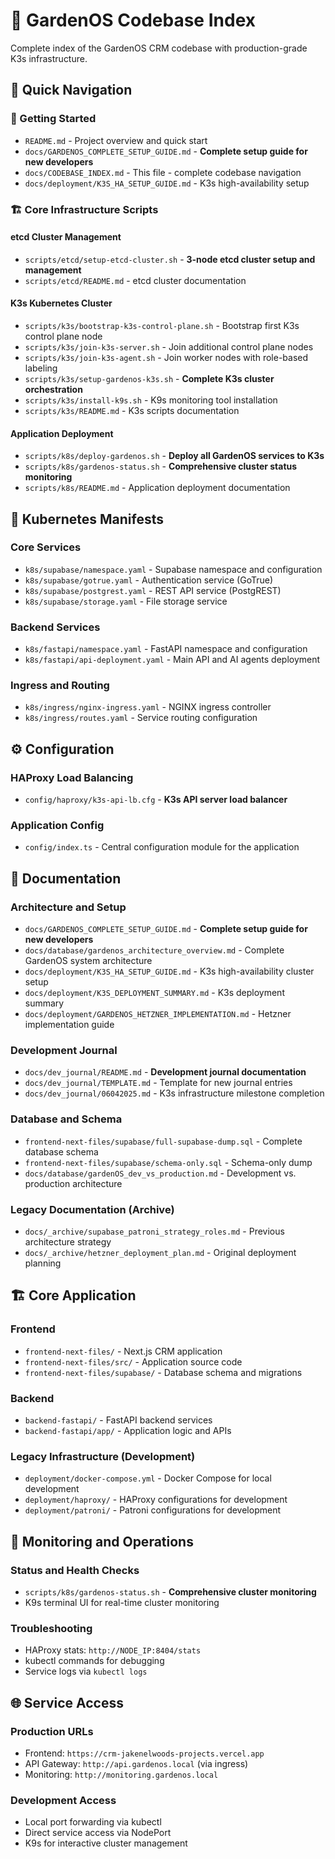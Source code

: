# 🌱 GardenOS Codebase Index

Complete index of the GardenOS CRM codebase with production-grade K3s infrastructure.

## 🎯 Quick Navigation

### 🚀 Getting Started
- `README.md` - Project overview and quick start
- `docs/GARDENOS_COMPLETE_SETUP_GUIDE.md` - **Complete setup guide for new developers**
- `docs/CODEBASE_INDEX.md` - This file - complete codebase navigation
- `docs/deployment/K3S_HA_SETUP_GUIDE.md` - K3s high-availability setup

### 🏗️ Core Infrastructure Scripts

#### etcd Cluster Management
- `scripts/etcd/setup-etcd-cluster.sh` - **3-node etcd cluster setup and management**
- `scripts/etcd/README.md` - etcd cluster documentation

#### K3s Kubernetes Cluster
- `scripts/k3s/bootstrap-k3s-control-plane.sh` - Bootstrap first K3s control plane node
- `scripts/k3s/join-k3s-server.sh` - Join additional control plane nodes
- `scripts/k3s/join-k3s-agent.sh` - Join worker nodes with role-based labeling
- `scripts/k3s/setup-gardenos-k3s.sh` - **Complete K3s cluster orchestration**
- `scripts/k3s/install-k9s.sh` - K9s monitoring tool installation
- `scripts/k3s/README.md` - K3s scripts documentation

#### Application Deployment
- `scripts/k8s/deploy-gardenos.sh` - **Deploy all GardenOS services to K3s**
- `scripts/k8s/gardenos-status.sh` - **Comprehensive cluster status monitoring**
- `scripts/k8s/README.md` - Application deployment documentation

## 🚀 Kubernetes Manifests

### Core Services
- `k8s/supabase/namespace.yaml` - Supabase namespace and configuration
- `k8s/supabase/gotrue.yaml` - Authentication service (GoTrue)
- `k8s/supabase/postgrest.yaml` - REST API service (PostgREST)
- `k8s/supabase/storage.yaml` - File storage service

### Backend Services
- `k8s/fastapi/namespace.yaml` - FastAPI namespace and configuration
- `k8s/fastapi/api-deployment.yaml` - Main API and AI agents deployment

### Ingress and Routing
- `k8s/ingress/nginx-ingress.yaml` - NGINX ingress controller
- `k8s/ingress/routes.yaml` - Service routing configuration

## ⚙️ Configuration

### HAProxy Load Balancing
- `config/haproxy/k3s-api-lb.cfg` - **K3s API server load balancer**

### Application Config
- `config/index.ts` - Central configuration module for the application

## 📝 Documentation

### Architecture and Setup
- `docs/GARDENOS_COMPLETE_SETUP_GUIDE.md` - **Complete setup guide for new developers**
- `docs/database/gardenos_architecture_overview.md` - Complete GardenOS system architecture
- `docs/deployment/K3S_HA_SETUP_GUIDE.md` - K3s high-availability cluster setup
- `docs/deployment/K3S_DEPLOYMENT_SUMMARY.md` - K3s deployment summary
- `docs/deployment/GARDENOS_HETZNER_IMPLEMENTATION.md` - Hetzner implementation guide

### Development Journal
- `docs/dev_journal/README.md` - **Development journal documentation**
- `docs/dev_journal/TEMPLATE.md` - Template for new journal entries
- `docs/dev_journal/06042025.md` - K3s infrastructure milestone completion

### Database and Schema
- `frontend-next-files/supabase/full-supabase-dump.sql` - Complete database schema
- `frontend-next-files/supabase/schema-only.sql` - Schema-only dump
- `docs/database/gardenOS_dev_vs_production.md` - Development vs. production architecture

### Legacy Documentation (Archive)
- `docs/_archive/supabase_patroni_strategy_roles.md` - Previous architecture strategy
- `docs/_archive/hetzner_deployment_plan.md` - Original deployment planning

## 🏗️ Core Application

### Frontend
- `frontend-next-files/` - Next.js CRM application
- `frontend-next-files/src/` - Application source code
- `frontend-next-files/supabase/` - Database schema and migrations

### Backend
- `backend-fastapi/` - FastAPI backend services
- `backend-fastapi/app/` - Application logic and APIs

### Legacy Infrastructure (Development)
- `deployment/docker-compose.yml` - Docker Compose for local development
- `deployment/haproxy/` - HAProxy configurations for development
- `deployment/patroni/` - Patroni configurations for development

## 🔧 Monitoring and Operations

### Status and Health Checks
- `scripts/k8s/gardenos-status.sh` - **Comprehensive cluster monitoring**
- K9s terminal UI for real-time cluster monitoring

### Troubleshooting
- HAProxy stats: `http://NODE_IP:8404/stats`
- kubectl commands for debugging
- Service logs via `kubectl logs`

## 🌐 Service Access

### Production URLs
- Frontend: `https://crm-jakenelwoods-projects.vercel.app`
- API Gateway: `http://api.gardenos.local` (via ingress)
- Monitoring: `http://monitoring.gardenos.local`

### Development Access
- Local port forwarding via kubectl
- Direct service access via NodePort
- K9s for interactive cluster management